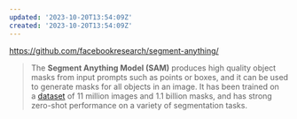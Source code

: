 ```yaml
---
updated: '2023-10-20T13:54:09Z'
created: '2023-10-20T13:54:09Z'
---
```

https://github.com/facebookresearch/segment-anything/

> The **Segment Anything Model (SAM)** produces high quality object masks from input prompts such as points or boxes, and it can be used to generate masks for all objects in an image. It has been trained on a [dataset](https://segment-anything.com/dataset/index.html) of 11 million images and 1.1 billion masks, and has strong zero-shot performance on a variety of segmentation tasks.